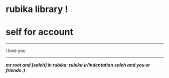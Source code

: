 # rubika library !
# self for account
____________________ 

 i love you 
____________________

 ***mr root and [saleh] in rubika: rubika.ir/indentation***
 ***saleh and you or friends :)***